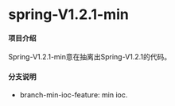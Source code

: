 # spring-V1.2.1-min

#### 项目介绍

Spring-V1.2.1-min意在抽离出Spring-V1.2.1的代码。

#### 分支说明

* branch-min-ioc-feature: min ioc.






